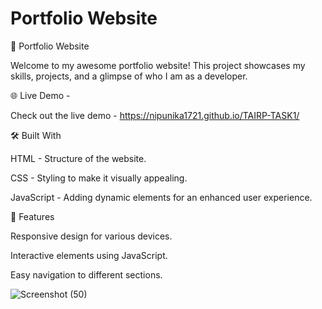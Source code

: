 # Portfolio Website

🚀 Portfolio Website

Welcome to my awesome portfolio website! This project showcases my skills, projects, and a glimpse of who I am as a developer.

🌐 Live Demo - 

Check out the live demo - https://nipunika1721.github.io/TAIRP-TASK1/

🛠️ Built With

HTML - Structure of the website.

CSS - Styling to make it visually appealing.

JavaScript - Adding dynamic elements for an enhanced user experience.

🌟 Features

Responsive design for various devices.

Interactive elements using JavaScript.

Easy navigation to different sections.

![Screenshot (50)](https://github.com/nipunika1721/TAIRP-TASK1/assets/135405920/dfc78332-5dd5-42c7-90a7-470f48a985f4)

